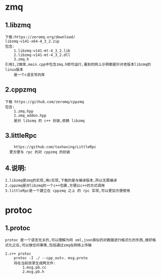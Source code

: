 # zmq
## 1.libzmq
  	下载:https://zeromq.org/download/
	libzmq-v141-x64-4_3_2.zip
	包含:
		1.libzmq-v141-mt-4_3_2.lib
		2.libzmq-v141-mt-4_3_2.dll
		3.zmq.h
	引用1,2做库,main.cpp中包含zmq.h即可运行,看到的网上示例都是针对老版本libzmq的linux版本
    	是一个c语言写的库
## 2.cppzmq
	下载 https://github.com/zeromq/cppzmq
	包含:
		1.zmq.hpp
		2.zmq_addon.hpp
    	是对 libzmq 的 c++ 封装,依赖 libzmq
## 3.littleRpc
		https://github.com/tashaxing/LittleRpc
	  更方便与 rpc 的对 cppzmq 的封装
    
## 4.说明:
	1.libzmq使zmq的实现,用c实现,下载的是与编译版本,所以无需编译
	2.cppzmq是对libzmq的一个c++包裹,方便以c++的方式调用	
	3.littleRpc是一个建立在 cppzmq 之上 的 rpc 实现,可以更加方便使用
	
# protoc
## 1.protoc
	protoc 是一个语言无关的,可以理解为同 xml,json类似的对数据进行格式化的东西,做好格式化之后,可以做任何事情,包括通过zmq在网络上传输
	
	1.c++ protoc
		protoc -I ./ --cpp_out=. msg.proto
		将在当前目录生成两文件:
			1.msg.pb.cc
			2.msg.pb.h

